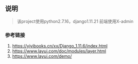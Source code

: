 
## 说明

> 该project使用python2.7.16，django1.11.21
前端使用X-admin


### 参考链接

1. https://yiyibooks.cn/xx/Django_1.11.6/index.html
2. https://www.layui.com/doc/modules/layer.html
3. https://www.layui.com/demo/
